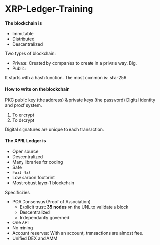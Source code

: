 # XRP-Ledger-Training

#### The blockchain is
- Immutable
- Distributed
- Descentralized

Two types of blockchain:
- Private: Created by companies to create in a private way. Big.
- Public:

It starts with a hash function.
The most common is: sha-256

#### How to write on the blockchain
PKC public key (the address)  & private keys (the password)
Digital identity and proof system.
1. To encrypt
2. To decrypt

Digital signatures are unique to each transaction.

#### The XPRL Ledger is
- Open source
- Descentralized
- Many libraries for coding
- Safe
- Fast (4s)
- Low carbon footprint
- Most robust layer-1 blockchain

Specificities
- POA Consensus (Proof of Association):
	- Explicit trust: **35 nodes** on the UNL to validate a block
	- Descentralized
	- Independantly governed
- One API
- No mining
- Account reserves: With an account, transactions are almost free.
- Unified DEX and AMM